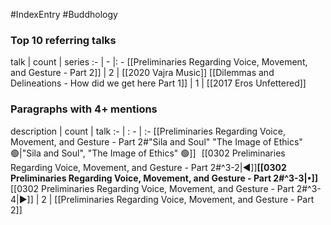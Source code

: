 #IndexEntry #Buddhology

### Top 10 referring talks
talk | count | series
:- | - |: -
[[Preliminaries Regarding Voice, Movement, and Gesture - Part 2]] | 2 | [[2020 Vajra Music]]
[[Dilemmas and Delineations - How did we get here Part 1]] | 1 | [[2017 Eros Unfettered]]

### Paragraphs with 4+ mentions
description | count | talk
:- | : - | :-
[[Preliminaries Regarding Voice, Movement, and Gesture - Part 2#"Sila and Soul" "The Image of Ethics" 🟢\|"Sila and Soul", "The Image of Ethics" 🟢]] &nbsp;&nbsp;[[0302 Preliminaries Regarding Voice, Movement, and Gesture - Part 2#^3-2\|◀]]**[[0302 Preliminaries Regarding Voice, Movement, and Gesture - Part 2#^3-3\|•]]**[[0302 Preliminaries Regarding Voice, Movement, and Gesture - Part 2#^3-4\|▶]] | 2 | [[Preliminaries Regarding Voice, Movement, and Gesture - Part 2]]

